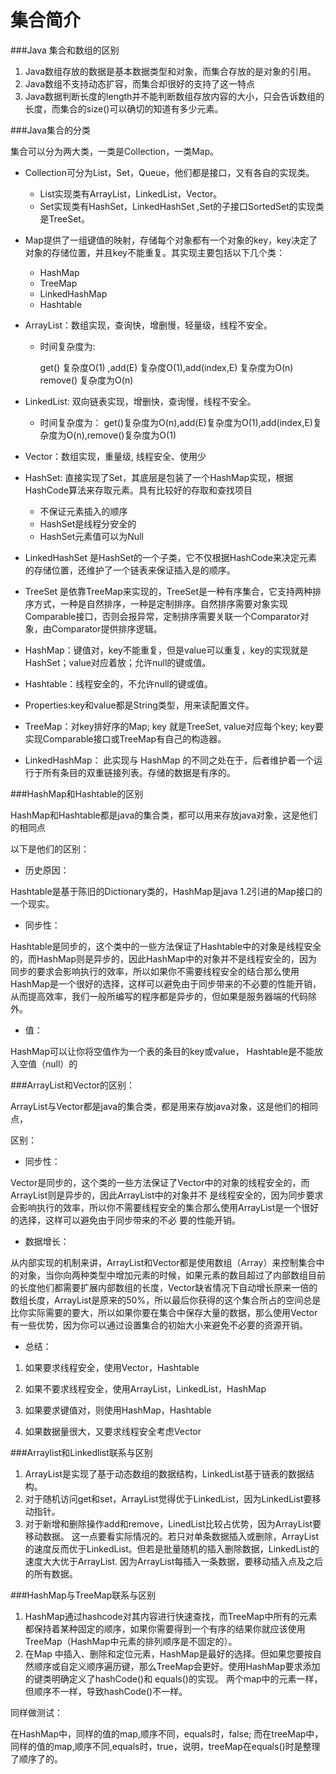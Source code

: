 # 集合简介

###Java 集合和数组的区别
   1.  Java数组存放的数据是基本数据类型和对象，而集合存放的是对象的引用。
   2.  Java数组不支持动态扩容，而集合却很好的支持了这一特点
   3.  Java数据判断长度的length并不能判断数组存放内容的大小，只会告诉数组的长度，而集合的size()可以确切的知道有多少元素。
 
###Java集合的分类

集合可以分为两大类，一类是Collection，一类Map。 
* Collection可分为List，Set，Queue，他们都是接口，又有各自的实现类。
    * List实现类有ArrayList，LinkedList，Vector。
    * Set实现类有HashSet，LinkedHashSet ,Set的子接口SortedSet的实现类是TreeSet。
* Map提供了一组键值的映射，存储每个对象都有一个对象的key，key决定了对象的存储位置，并且key不能重复。其实现主要包括以下几个类：
    * HashMap
    * TreeMap
    * LinkedHashMap
    * Hashtable
    
* ArrayList：数组实现，查询快，增删慢，轻量级，线程不安全。

    * 时间复杂度为:
    
        get() 复杂度O(1) ,add(E) 复杂度O(1),add(index,E) 复杂度为O(n) remove() 复杂度为O(n)
* LinkedList: 双向链表实现，增删快，查询慢，线程不安全。
    * 时间复杂度为：
    get()复杂度为O(n),add(E)复杂度为O(1),add(index,E)复杂度为O(n),remove()复杂度为O(1)
* Vector：数组实现，重量级, 线程安全、使用少    
   
* HashSet: 直接实现了Set，其底层是包装了一个HashMap实现，根据HashCode算法来存取元素。具有比较好的存取和查找项目
    * 不保证元素插入的顺序
    * HashSet是线程分安全的
    * HashSet元素值可以为Null
* LinkedHashSet 是HashSet的一个子类，它不仅根据HashCode来决定元素的存储位置，还维护了一个链表来保证插入是的顺序。
* TreeSet 是依靠TreeMap来实现的，TreeSet是一种有序集合，它支持两种排序方式，一种是自然排序，一种是定制排序。自然排序需要对象实现Comparable接口，否则会报异常，定制排序需要关联一个Comparator对象，由Comparator提供排序逻辑。
* HashMap：键值对，key不能重复，但是value可以重复，key的实现就是HashSet；value对应着放；允许null的键或值。
* Hashtable：线程安全的，不允许null的键或值。
* Properties:key和value都是String类型，用来读配置文件。
* TreeMap：对key排好序的Map; key 就是TreeSet, value对应每个key; key要实现Comparable接口或TreeMap有自己的构造器。
* LinkedHashMap： 此实现与 HashMap 的不同之处在于，后者维护着一个运行于所有条目的双重链接列表。存储的数据是有序的。


###HashMap和Hashtable的区别

HashMap和Hashtable都是java的集合类，都可以用来存放java对象，这是他们的相同点

以下是他们的区别：

* 历史原因：

Hashtable是基于陈旧的Dictionary类的，HashMap是java 1.2引进的Map接口的一个现实。

* 同步性：

Hashtable是同步的，这个类中的一些方法保证了Hashtable中的对象是线程安全的，而HashMap则是异步的，因此HashMap中的对象并不是线程安全的，因为同步的要求会影响执行的效率，所以如果你不需要线程安全的结合那么使用HashMap是一个很好的选择，这样可以避免由于同步带来的不必要的性能开销，从而提高效率，我们一般所编写的程序都是异步的，但如果是服务器端的代码除外。

* 值：

HashMap可以让你将空值作为一个表的条目的key或value，
Hashtable是不能放入空值（null）的

###ArrayList和Vector的区别：

ArrayList与Vector都是java的集合类，都是用来存放java对象，这是他们的相同点，

区别：

* 同步性：

Vector是同步的，这个类的一些方法保证了Vector中的对象的线程安全的，而ArrayList则是异步的，因此ArrayList中的对象并不 是线程安全的，因为同步要求会影响执行的效率，所以你不需要线程安全的集合那么使用ArrayList是一个很好的选择，这样可以避免由于同步带来的不必 要的性能开销。

* 数据增长：

从内部实现的机制来讲，ArrayList和Vector都是使用数组（Array）来控制集合中的对象，当你向两种类型中增加元素的时候，如果元素的数目超过了内部数组目前的长度他们都需要扩展内部数组的长度，Vector缺省情况下自动增长原来一倍的数组长度，ArrayList是原来的50%，所以最后你获得的这个集合所占的空间总是比你实际需要的要大，所以如果你要在集合中保存大量的数据，那么使用Vector有一些优势，因为你可以通过设置集合的初始大小来避免不必要的资源开销。

* 总结：

1) 如果要求线程安全，使用Vector，Hashtable

2) 如果不要求线程安全，使用ArrayList，LinkedList，HashMap

3) 如果要求键值对，则使用HashMap，Hashtable

4) 如果数据量很大，又要求线程安全考虑Vector

###Arraylist和Linkedlist联系与区别
1. ArrayList是实现了基于动态数组的数据结构，LinkedList基于链表的数据结构。
2. 对于随机访问get和set，ArrayList觉得优于LinkedList，因为LinkedList要移动指针。
3. 对于新增和删除操作add和remove，LinedList比较占优势，因为ArrayList要移动数据。 这一点要看实际情况的。若只对单条数据插入或删除，ArrayList的速度反而优于LinkedList。但若是批量随机的插入删除数据，LinkedList的速度大大优于ArrayList. 因为ArrayList每插入一条数据，要移动插入点及之后的所有数据。

 

###HashMap与TreeMap联系与区别
1. HashMap通过hashcode对其内容进行快速查找，而TreeMap中所有的元素都保持着某种固定的顺序，如果你需要得到一个有序的结果你就应该使用TreeMap（HashMap中元素的排列顺序是不固定的）。
2. 在Map 中插入、删除和定位元素，HashMap是最好的选择。但如果您要按自然顺序或自定义顺序遍历键，那么TreeMap会更好。使用HashMap要求添加的键类明确定义了hashCode()和 equals()的实现。
两个map中的元素一样，但顺序不一样，导致hashCode()不一样。

同样做测试：

在HashMap中，同样的值的map,顺序不同，equals时，false;
而在treeMap中，同样的值的map,顺序不同,equals时，true，说明，treeMap在equals()时是整理了顺序了的。